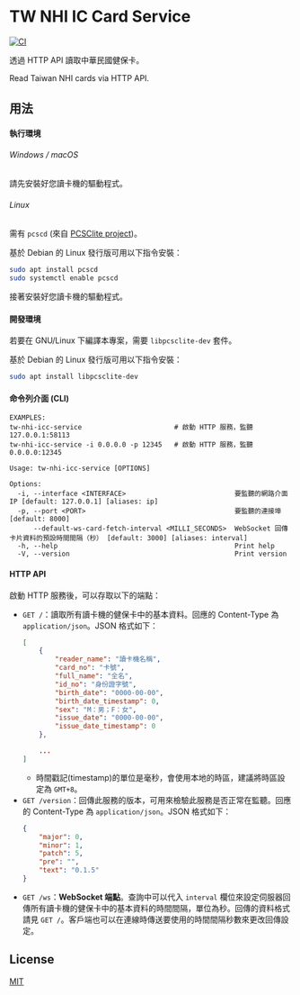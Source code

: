 TW NHI IC Card Service
===============

[![CI](https://github.com/magiclen/tw-nhi-icc-service/actions/workflows/ci.yml/badge.svg)](https://github.com/magiclen/tw-nhi-icc-service/actions/workflows/ci.yml)

透過 HTTP API 讀取中華民國健保卡。

Read Taiwan NHI cards via HTTP API.

## 用法

#### 執行環境

###### Windows / macOS

請先安裝好您讀卡機的驅動程式。

###### Linux

需有 `pcscd` (來自 [PCSClite project](https://pcsclite.apdu.fr/))。

基於 Debian 的 Linux 發行版可用以下指令安裝：

```bash
sudo apt install pcscd
sudo systemctl enable pcscd
```

接著安裝好您讀卡機的驅動程式。

#### 開發環境

若要在 GNU/Linux 下編譯本專案，需要 `libpcsclite-dev` 套件。

基於 Debian 的 Linux 發行版可用以下指令安裝：

```bash
sudo apt install libpcsclite-dev
```

#### 命令列介面 (CLI)

```text
EXAMPLES:
tw-nhi-icc-service                       # 啟動 HTTP 服務，監聽 127.0.0.1:58113
tw-nhi-icc-service -i 0.0.0.0 -p 12345   # 啟動 HTTP 服務，監聽 0.0.0.0:12345

Usage: tw-nhi-icc-service [OPTIONS]

Options:
  -i, --interface <INTERFACE>                           要監聽的網路介面 IP [default: 127.0.0.1] [aliases: ip]
  -p, --port <PORT>                                     要監聽的連接埠 [default: 8000]
      --default-ws-card-fetch-interval <MILLI_SECONDS>  WebSocket 回傳卡片資料的預設時間間隔（秒） [default: 3000] [aliases: interval]
  -h, --help                                            Print help
  -V, --version                                         Print version
```

#### HTTP API

啟動 HTTP 服務後，可以存取以下的端點：

* `GET /`：讀取所有讀卡機的健保卡中的基本資料。回應的 Content-Type 為 `application/json`。JSON 格式如下：
    ```json
    [
        {
            "reader_name": "讀卡機名稱",
            "card_no": "卡號",
            "full_name": "全名",
            "id_no": "身份證字號",
            "birth_date": "0000-00-00",
            "birth_date_timestamp": 0,
            "sex": "M：男；F：女",
            "issue_date": "0000-00-00",
            "issue_date_timestamp": 0
        },
  
        ...
    ]
    ```
    * 時間戳記(timestamp)的單位是毫秒，會使用本地的時區，建議將時區設定為 `GMT+8`。
* `GET /version`：回傳此服務的版本，可用來檢驗此服務是否正常在監聽。回應的 Content-Type 為 `application/json`。JSON 格式如下：
    ```json
    {
        "major": 0,
        "minor": 1,
        "patch": 5,
        "pre": "",
        "text": "0.1.5"
    }
    ```
* `GET /ws`：**WebSocket 端點**。查詢中可以代入 `interval` 欄位來設定伺服器回傳所有讀卡機的健保卡中的基本資料的時間間隔，單位為秒。回傳的資料格式請見 `GET /`。客戶端也可以在連線時傳送要使用的時間間隔秒數來更改回傳設定。

## License

[MIT](LICENSE)